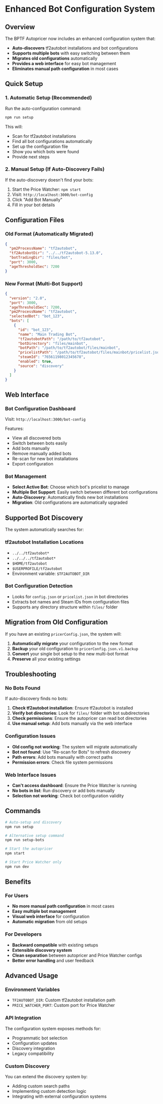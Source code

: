 # Enhanced Bot Configuration System

## Overview

The BPTF Autopricer now includes an enhanced configuration system that:

- **Auto-discovers** tf2autobot installations and bot configurations
- **Supports multiple bots** with easy switching between them
- **Migrates old configurations** automatically
- **Provides a web interface** for easy bot management
- **Eliminates manual path configuration** in most cases

## Quick Setup

### 1. Automatic Setup (Recommended)

Run the auto-configuration command:

```bash
npm run setup
```

This will:

- Scan for tf2autobot installations
- Find all bot configurations automatically
- Set up the configuration file
- Show you which bots were found
- Provide next steps

### 2. Manual Setup (If Auto-Discovery Fails)

If the auto-discovery doesn't find your bots:

1. Start the Price Watcher: `npm start`
2. Visit: `http://localhost:3000/bot-config`
3. Click "Add Bot Manually"
4. Fill in your bot details

## Configuration Files

### Old Format (Automatically Migrated)

```json
{
  "pm2ProcessName": "tf2autobot",
  "tf2AutobotDir": "../../tf2autobot-5.13.0",
  "botTradingDir": "files/bot",
  "port": 3000,
  "ageThresholdSec": 7200
}
```

### New Format (Multi-Bot Support)

```json
{
  "version": "2.0",
  "port": 3000,
  "ageThresholdSec": 7200,
  "pm2ProcessName": "tf2autobot",
  "selectedBot": "bot_123",
  "bots": [
    {
      "id": "bot_123",
      "name": "Main Trading Bot",
      "tf2autobotPath": "/path/to/tf2autobot",
      "botDirectory": "files/mainbot",
      "botPath": "/path/to/tf2autobot/files/mainbot",
      "pricelistPath": "/path/to/tf2autobot/files/mainbot/pricelist.json",
      "steamId": "76561198012345678",
      "enabled": true,
      "source": "discovery"
    }
  ]
}
```

## Web Interface

### Bot Configuration Dashboard

Visit: `http://localhost:3000/bot-config`

Features:

- View all discovered bots
- Switch between bots easily
- Add bots manually
- Remove manually added bots
- Re-scan for new bot installations
- Export configuration

### Bot Management

- **Select Active Bot**: Choose which bot's pricelist to manage
- **Multiple Bot Support**: Easily switch between different bot configurations
- **Auto-Discovery**: Automatically finds new bot installations
- **Migration**: Old configurations are automatically upgraded

## Supported Bot Discovery

The system automatically searches for:

### tf2autobot Installation Locations

- `../../tf2autobot*`
- `../../../tf2autobot*`
- `$HOME/tf2autobot`
- `$USERPROFILE/tf2autobot`
- Environment variable: `$TF2AUTOBOT_DIR`

### Bot Configuration Detection

- Looks for `config.json` or `pricelist.json` in bot directories
- Extracts bot names and Steam IDs from configuration files
- Supports any directory structure within `files/` folder

## Migration from Old Configuration

If you have an existing `pricerConfig.json`, the system will:

1. **Automatically migrate** your configuration to the new format
2. **Backup** your old configuration to `pricerConfig.json.v1.backup`
3. **Convert** your single bot setup to the new multi-bot format
4. **Preserve** all your existing settings

## Troubleshooting

### No Bots Found

If auto-discovery finds no bots:

1. **Check tf2autobot installation**: Ensure tf2autobot is installed
2. **Verify bot directories**: Look for `files/` folder with bot subdirectories
3. **Check permissions**: Ensure the autopricer can read bot directories
4. **Use manual setup**: Add bots manually via the web interface

### Configuration Issues

- **Old config not working**: The system will migrate automatically
- **Bot not found**: Use "Re-scan for Bots" to refresh discovery
- **Path errors**: Add bots manually with correct paths
- **Permission errors**: Check file system permissions

### Web Interface Issues

- **Can't access dashboard**: Ensure the Price Watcher is running
- **No bots in list**: Run discovery or add bots manually
- **Selection not working**: Check bot configuration validity

## Commands

```bash
# Auto-setup and discovery
npm run setup

# Alternative setup command
npm run setup-bots

# Start the autopricer
npm start

# Start Price Watcher only
npm run dev
```

## Benefits

### For Users

- **No more manual path configuration** in most cases
- **Easy multiple bot management**
- **Visual web interface** for configuration
- **Automatic migration** from old setups

### For Developers

- **Backward compatible** with existing setups
- **Extensible discovery system**
- **Clean separation** between autopricer and Price Watcher configs
- **Better error handling** and user feedback

## Advanced Usage

### Environment Variables

- `TF2AUTOBOT_DIR`: Custom tf2autobot installation path
- `PRICE_WATCHER_PORT`: Custom port for Price Watcher

### API Integration

The configuration system exposes methods for:

- Programmatic bot selection
- Configuration updates
- Discovery integration
- Legacy compatibility

### Custom Discovery

You can extend the discovery system by:

- Adding custom search paths
- Implementing custom detection logic
- Integrating with external configuration systems
